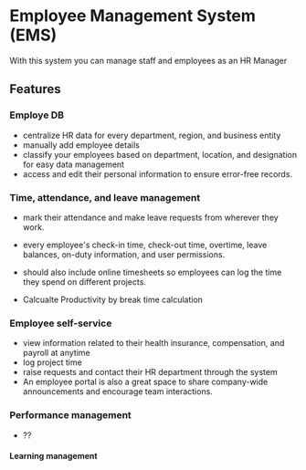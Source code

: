 # Employee Management System (EMS)

With this system you can manage staff and employees as an HR Manager

## Features

### Employe DB

* centralize HR data for every department, region, and business entity
* manually add employee details
* classify your employees based on department, location, and designation for easy data management
* access and edit their personal information to ensure error-free records.

### Time, attendance, and leave management

* mark their attendance and make leave requests from wherever they work.
* every employee's check-in time, check-out time, overtime, leave balances, on-duty information, and user permissions.
* should also include online timesheets so employees can log the time they spend on different projects.

* Calcualte Productivity by break time calculation

### Employee self-service

* view information related to their health insurance, compensation, and payroll at anytime
* log project time
* raise requests and contact their HR department through the system
* An employee portal is also a great space to share company-wide announcements and encourage team interactions.

### Performance management

* ??

#### Learning management
